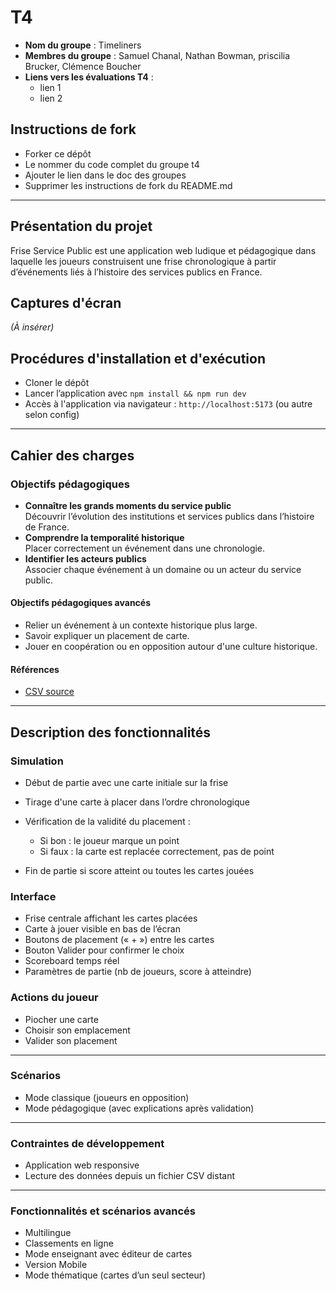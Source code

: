 
# T4

- **Nom du groupe** : Timeliners
- **Membres du groupe** : Samuel Chanal, Nathan Bowman, priscilia Brucker, Clémence Boucher
- **Liens vers les évaluations T4** :
  - lien 1
  - lien 2

## Instructions de fork

- Forker ce dépôt
- Le nommer du code complet du groupe t4
- Ajouter le lien dans le doc des groupes
- Supprimer les instructions de fork du README.md

---

## Présentation du projet

Frise Service Public est une application web ludique et pédagogique dans laquelle les joueurs construisent une frise chronologique à partir d’événements liés à l’histoire des services publics en France.

## Captures d'écran

_(À insérer)_

## Procédures d'installation et d'exécution

- Cloner le dépôt
- Lancer l’application avec `npm install && npm run dev`
- Accès à l'application via navigateur : `http://localhost:5173` (ou autre selon config)

---

## Cahier des charges

### Objectifs pédagogiques

- **Connaître les grands moments du service public**  
  Découvrir l’évolution des institutions et services publics dans l’histoire de France.
- **Comprendre la temporalité historique**  
  Placer correctement un événement dans une chronologie.
- **Identifier les acteurs publics**  
  Associer chaque événement à un domaine ou un acteur du service public.

#### Objectifs pédagogiques avancés

- Relier un événement à un contexte historique plus large.
- Savoir expliquer un placement de carte.
- Jouer en coopération ou en opposition autour d'une culture historique.

#### Références

- [CSV source](https://docs.google.com/spreadsheets/d/e/2PACX-1vQlzxMUajqLjmCZ_I-NAie0g-ZxTsJqjOnj6R-w139EnpG-XY3DTJ4Hg5iTtzgnfQmSxJnhu0Tl502b/pub?gid=1517720865&single=true&output=csv)

---

## Description des fonctionnalités

### Simulation

- Début de partie avec une carte initiale sur la frise
- Tirage d'une carte à placer dans l’ordre chronologique
- Vérification de la validité du placement :
  - Si bon : le joueur marque un point
  - Si faux : la carte est replacée correctement, pas de point

- Fin de partie si score atteint ou toutes les cartes jouées

### Interface

- Frise centrale affichant les cartes placées
- Carte à jouer visible en bas de l’écran
- Boutons de placement (« + ») entre les cartes
- Bouton Valider pour confirmer le choix
- Scoreboard temps réel
- Paramètres de partie (nb de joueurs, score à atteindre)

### Actions du joueur

- Piocher une carte
- Choisir son emplacement
- Valider son placement

---

### Scénarios

- Mode classique (joueurs en opposition)
- Mode pédagogique (avec explications après validation)

---

### Contraintes de développement

- Application web responsive
- Lecture des données depuis un fichier CSV distant
---

### Fonctionnalités et scénarios avancés

- Multilingue
- Classements en ligne
- Mode enseignant avec éditeur de cartes
- Version Mobile
- Mode thématique (cartes d’un seul secteur)
